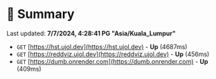 # 📖 Summary
Last updated: **7/7/2024, 4:28:41 PG "Asia/Kuala_Lumpur"**

- `GET` [https://hst.ujol.dev](https://hst.ujol.dev) - **Up** (4687ms)
- `GET` [https://reddviz.ujol.dev](https://reddviz.ujol.dev) - **Up** (456ms)
- `GET` [https://dumb.onrender.com](https://dumb.onrender.com) - **Up** (409ms)
